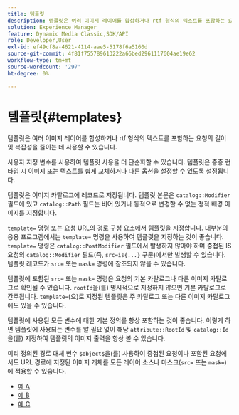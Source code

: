 ```yaml
---
title: 템플릿
description: 템플릿은 여러 이미지 레이어를 합성하거나 rtf 형식의 텍스트를 포함하는 요청의 길이 및 복잡성을 줄이는 데 사용할 수 있습니다.
solution: Experience Manager
feature: Dynamic Media Classic,SDK/API
role: Developer,User
exl-id: ef49cf8a-4621-4114-aae5-5178f6a5160d
source-git-commit: 4f81f755789613222a66bed2961117604ae19e62
workflow-type: tm+mt
source-wordcount: '297'
ht-degree: 0%

---
```


# 템플릿{#templates}

템플릿은 여러 이미지 레이어를 합성하거나 rtf 형식의 텍스트를 포함하는 요청의 길이 및 복잡성을 줄이는 데 사용할 수 있습니다.

사용자 지정 변수를 사용하여 템플릿 사용을 더 단순화할 수 있습니다. 템플릿은 종종 런타임 시 이미지 또는 텍스트를 쉽게 교체하거나 다른 옵션을 설정할 수 있도록 설정됩니다.

템플릿은 이미지 카탈로그에 레코드로 저장됩니다. 템플릿 본문은 `catalog::Modifier` 필드에 있고 `catalog::Path` 필드는 비어 있거나 동적으로 변경할 수 없는 정적 배경 이미지를 지정합니다.

`template=` 명령 또는 요청 URL의 경로 구성 요소에서 템플릿을 지정합니다. 대부분의 응용 프로그램에서는 `template=` 명령을 사용하여 템플릿을 지정하는 것이 좋습니다. `template=` 명령은 `catalog::PostModifier` 필드에서 발생하지 않아야 하며 중첩된 IS 요청의 `catalog::Modifier` 필드(즉, `src=is{...}` 구문)에서만 발생할 수 있습니다. 템플릿 레코드가 `src=` 또는 `mask=` 명령에 참조되지 않을 수 있습니다.

템플릿에 포함된 `src=` 또는 `mask=` 명령은 요청의 기본 카탈로그나 다른 이미지 카탈로그로 확인될 수 있습니다. `rootId`을(를) 명시적으로 지정하지 않으면 기본 카탈로그로 간주됩니다. `template=`(으)로 지정된 템플릿은 주 카탈로그 또는 다른 이미지 카탈로그에도 있을 수 있습니다.

템플릿에 사용된 모든 변수에 대한 기본 정의를 항상 포함하는 것이 좋습니다. 이렇게 하면 템플릿에 사용되는 변수를 알 필요 없이 해당 `attribute::RootId` 및 `catalog::Id`을(를) 지정하여 템플릿의 이미지 출력을 항상 볼 수 있습니다.

미리 정의된 경로 대체 변수 `$object$`을(를) 사용하여 중첩된 요청이나 포함된 요청에서도 URL 경로에 지정된 이미지 개체를 모든 레이어 소스나 마스크(`src=` 또는 `mask=`)에 적용할 수 있습니다.

* [예 A](r-example-a.md)
* [예 B](r-example-b.md)
* [예 C](r-example-c.md)
